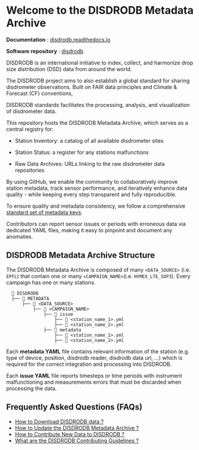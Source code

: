 # Welcome to the DISDRODB Metadata Archive

**Documentation** : [disdrodb.readthedocs.io](https://disdrodb.readthedocs.io/en/latest/)

**Software repository** : [disdrodb](https://github.com/ltelab/disdrodb)

DISDRODB is an international initiative to index, collect, and harmonize drop size distribution (DSD) data from around the world.

The DISDRODB project aims to also establish a global standard for sharing disdrometer observations.
Built on FAIR data principles and Climate & Forecast (CF) conventions,

DISDRODB standards facilitates the processing, analysis, and visualization of disdrometer data.

This repository hosts the DISDRODB Metadata Archive, which serves as a central registry for:

- Station Inventory: a catalog of all available disdrometer sites

- Station Status: a register for any stations malfunctions

- Raw Data Archives: URLs linking to the raw disdrometer data repositories

By using GitHub, we enable the community to collaboratively improve station metadata,
track sensor performance, and iteratively enhance data quality - while keeping every step transparent and fully reproducible.

To ensure quality and metadata consistency, we follow a comprehensive [standard set of metadata keys](https://disdrodb.readthedocs.io/en/latest/metadata.html).

Contributors can report sensor issues or periods with erroneous data via dedicated YAML files, making it easy to pinpoint and document any anomalies.

## DISDRODB Metadata Archive Structure

The DISDRODB Metadata Archive is composed of many `<DATA_SOURCE>` (i.e. `EPFL`) that contain one or many `<CAMPAIGN_NAME>`(i.e. `HYMEX_LTE_SOP3`).
Every campaign has one or many stations.

```
  📁 DISDRODB
  ├── 📁 METADATA
      ├── 📁 <DATA_SOURCE>
          ├── 📁 <CAMPAIGN_NAME>
              ├── 📁 issue
                  ├── 📜 <station_name_1>.yml
                  ├── 📜 <station_name_2>.yml
              ├── 📁 metadata
                  ├── 📜 <station_name_1>.yml
                  ├── 📜 <station_name_2>.yml  
```

Each **metadata YAML** file contains relevant information of the station (e.g. type of device, position, disdrodb reader, disdrodb data url, …) which is required for the correct integration and processing into DISDRODB.

Each **issue YAML** file reports timesteps or time periods with instrument malfunctioning and measurements errors that must be discarded when processing the data.

## Frequently Asked Questions (FAQs)

- [How to Download DISDRODB data ?](https://disdrodb.readthedocs.io/en/latest/quick_start.html)
- [How to Update the DISDRODB Metadata Archive ?](https://disdrodb.readthedocs.io/en/latest/metadata_archive.html)
- [How to Contribute New Data to DISDRODB ?](https://disdrodb.readthedocs.io/en/latest/contribute_data.html)
- [What are the DISDRODB Contributing Guidelines ?](https://disdrodb.readthedocs.io/en/latest/contributors_guidelines.html)
